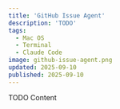 ```yaml
---
title: 'GitHub Issue Agent'
description: 'TODO'
tags:
  - Mac OS
  - Terminal
  - Claude Code
image: github-issue-agent.png
updated: 2025-09-10
published: 2025-09-10
---
```


TODO Content
